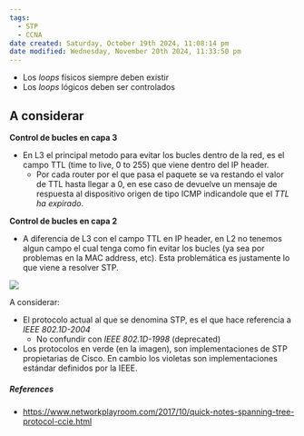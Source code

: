 ```yaml
---
tags:
  - STP
  - CCNA
date created: Saturday, October 19th 2024, 11:08:14 pm
date modified: Wednesday, November 20th 2024, 11:33:50 pm
---
```

- Los _loops_ físicos siempre deben existir
- Los _loops_ lógicos deben ser controlados

## A considerar 

**Control de bucles en capa 3**
- En L3 el principal metodo para evitar los bucles dentro de la red, es el campo TTL (time to live, 0 to 255) que viene dentro del IP header. 
	- Por cada router por el que pasa el paquete se va restando el valor de TTL hasta llegar a 0, en ese caso de devuelve un mensaje de respuesta al dispositivo origen de tipo ICMP indicandole que el _TTL ha expirado_. 

**Control de bucles en capa 2**
- A diferencia de L3 con el campo TTL en IP header, en L2 no tenemos algun campo el cual tenga como fin evitar los bucles (ya sea por problemas en la MAC address, etc). Esta problemática es justamente lo que viene a resolver STP.

![](Screenshot%20from%202024-01-02%2005-54-16.png)

A considerar:
- El protocolo actual al que se denomina STP, es el que hace referencia a _IEEE 802.1D-2004_
	- No confundir con _IEEE 802.1D-1998_ (deprecated)
- Los protocolos en verde (en la imagen), son implementaciones de STP propietarias de Cisco. En cambio los violetas son implementaciones estándar definidos por la IEEE.

##### References
- https://www.networkplayroom.com/2017/10/quick-notes-spanning-tree-protocol-ccie.html